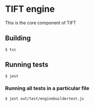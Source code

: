 # TIFT engine

This is the core component of TIFT

## Building

```
$ tsc
```

## Running tests
```
$ jest
```

### Running all tests in a particular file
```sh
$ jest out/test/enginebuildertest.js
```